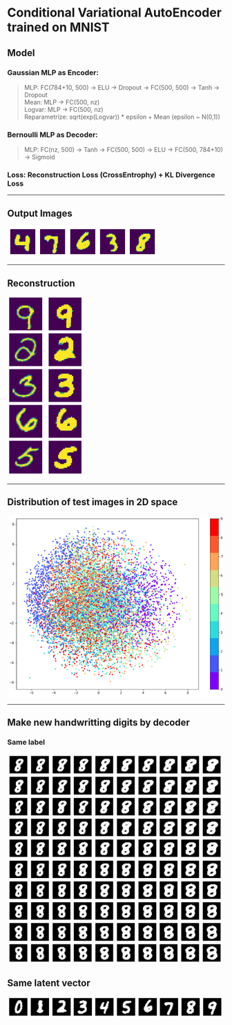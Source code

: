 Conditional Variational AutoEncoder trained on MNIST
=============

## Model
### Gaussian MLP as Encoder:  
> MLP: FC(784+10, 500) → ELU → Dropout → FC(500, 500) → Tanh → Dropout  
> Mean: MLP → FC(500, nz)  
> Logvar: MLP → FC(500, nz)  
> Reparametrize: sqrt(exp(Logvar)) * epsilon + Mean  (epsilon ~ N(0,1))  
  
### Bernoulli MLP as Decoder:  
> MLP: FC(nz, 500) → Tanh → FC(500, 500) → ELU → FC(500, 784+10) → Sigmoid  

### Loss: Reconstruction Loss (CrossEntrophy) + KL Divergence Loss  
  
------------------
## Output Images  
![output_img](./images/output_img.png)  

------------------
## Reconstruction  
![recon_img](./images/recon_img.PNG)  

------------------
## Distribution of test images in 2D space  
![test_img](./images/test_img.png)  

------------------
## Make new handwritting digits by decoder  
### Same label  
![handwritting_img_1](./images/handwritting_img1.PNG)
  
## Same latent vector  
![handwritting_img_2](./images/handwritting_img2.PNG)
